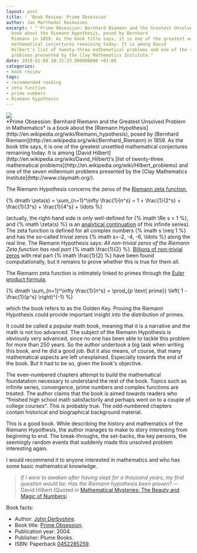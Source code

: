 ```yaml
---
layout: post
title: ! 'Book Review: Prime Obsession'
author: Jan Marthedal Rasmussen
excerpt: ! "'Prime Obsession: Bernhard Riemann and the Greatest Unsolved Problem in Mathematics' is a
  book about the Riemann Hypothesis, posed by Bernhard
  Riemann in 1859. As the book title says, it is one of the greatest unsettled
  mathematical conjectures remaining today. It is among David
  Hilbert's list of twenty-three mathematical problems and one of the seven >millennium
  problems presented by the Clay Mathematics Institute."
date: 2010-01-09 20:15:23.000000000 +01:00
categories:
- book review
tags:
- recommended reading
- zeta function
- prime numbers
- Riemann hypothesis
---
```

<div class="pull-right"><a href="{% amazon derbyshire03 %}"><img src="{% bookcover derbyshire03 %}" /></a></div>
*Prime Obsession: Bernhard Riemann and the Greatest Unsolved Problem in Mathematics* is a book about the [Riemann Hypothesis](http://en.wikipedia.org/wiki/Riemann_hypothesis), posed by [Bernhard Riemann](http://en.wikipedia.org/wiki/Bernhard_Riemann) in 1859. As the book title says, it is one of the greatest unsettled mathematical conjectures remaining today. It is among [David Hilbert](http://en.wikipedia.org/wiki/David_Hilbert)&#8216;s [list of twenty-three mathematical problems](http://en.wikipedia.org/wiki/Hilbert_problems) and one of the seven millennium problems presented by the [Clay Mathematics Institute](http://www.claymath.org/).<span></span>

The Riemann Hypothesis concerns the zeros of the [Riemann zeta function](http://en.wikipedia.org/wiki/Riemann_zeta_function),

{% dmath \zeta(s) = \sum_{n=1}^\infty \frac{1}{n^s} = 1 + \frac{1}{2^s} + \frac{1}{3^s} + \frac{1}{4^s} + \ldots %}

(actually, the right-hand side is only well-defined for {% imath \Re s > 1 %}, and {% imath \zeta(s) %} is an [analytical continuation](http://en.wikipedia.org/wiki/Analytic_continuation) of this infinite series). The zeta function is defined for all complex numbers {% imath s \neq 1 %} and has the so-called trivial zeros {% imath s=-2, -4, -6, \ldots %} along the real line. The Riemann Hypothesis says: *All non-trivial zeros of the Riemann Zeta function has real part* {% imath \frac{1}{2} %}. [Billions of non-trivial zeros](http://www.dtc.umn.edu/~odlyzko/zeta_tables/index.html) with real part {% imath \frac{1}{2} %} have been found computationally, but it remains to prove whether this is true for them all.

The Riemann zeta function is intimately linked to primes through the [Euler product formula](http://en.wikipedia.org/wiki/Euler_product_formula),

{% dmath \sum_{n=1}^\infty \frac{1}{n^s} = \prod_{p \text{ prime}} \left( 1 - \frac{1}{p^s} \right)^{-1} %}

which the book refers to as the Golden Key. Proving the Riemann Hypothesis could provide important insight into the distribution of primes.

It could be called a popular math book, meaning that it is a narrative and the math is not too advanced. The subject of the Riemann Hypothesis is obviously very advanced, since no one has been able to tackle this problem for more than 250 years. So the author undertook a big task when writing this book, and he did a good job. But it also means, of course, that many mathematical aspects are left unexplained. Especially towards the end of the book. But it had to be so, given the book's objective.

The even-numbered chapters attempt to build the mathematical foundatation necessary to understand the rest of the book. Topics such as infinite series, convergence, prime numbers and complex functions are treated. The author claims that the book is aimed towards readers who &#8220;finished high school math satisfactorily and perhaps went on to a couple of college courses&#8221;. This is probably true. The odd-numbered chapters contain historical and biographical background material.

This is a good book. While describing the history and mathematics of the Riemann Hypothesis, the author manages to make to story interesting from beginning to end. The break-throughs, the set-backs, the key persons, the seemingly random events that suddenly made this unsolved problem interesting again.

I would recommend it to anyone interested in mathematics and who has some basic mathematical knowledge.

> *If I were to awaken after having slept for a thousand years, my first question would be: Has the Riemann hypothesis been proven?* &#8212; David Hilbert (Quoted in <a href="{% amazon mathmyst %}">Mathematical Mysteries: The Beauty and Magic of Numbers</a>)

Book facts:

*   Author: [John Derbyshire](http://www.johnderbyshire.com/).
*   Book title: [Prime Obsession](http://www.johnderbyshire.com/Books/Prime/page.html).
*   Publication year: 2004.
*   Publisher: Plume Books.
*   ISBN: Paperback [0452285259](http://en.wikipedia.org/w/index.php?title=Special:BookSources&isbn=0452285259).

